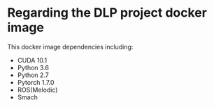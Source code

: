 # Regarding the DLP project docker image

This docker image dependencies including: 
- CUDA 10.1
- Python 3.6
- Python 2.7
- Pytorch 1.7.0
- ROS(Melodic)
- Smach